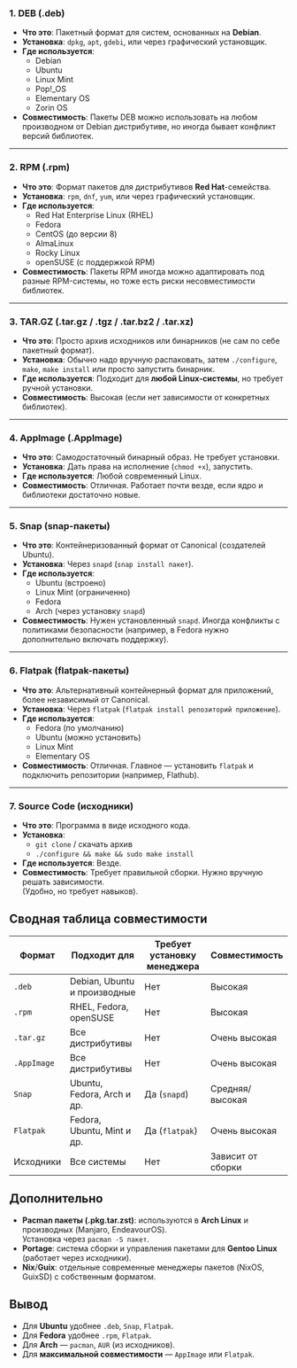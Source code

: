 ### 1. **DEB** (.deb)
- **Что это**: Пакетный формат для систем, основанных на **Debian**.
- **Установка**: `dpkg`, `apt`, `gdebi`, или через графический установщик.
- **Где используется**:
    - Debian
    - Ubuntu
    - Linux Mint
    - Pop!_OS
    - Elementary OS
    - Zorin OS
- **Совместимость**: Пакеты DEB можно использовать на любом производном от Debian дистрибутиве, но иногда бывает конфликт версий библиотек.

---

### 2. **RPM** (.rpm)
- **Что это**: Формат пакетов для дистрибутивов **Red Hat**-семейства.
- **Установка**: `rpm`, `dnf`, `yum`, или через графический установщик.
- **Где используется**:
    - Red Hat Enterprise Linux (RHEL)
    - Fedora
    - CentOS (до версии 8)
    - AlmaLinux
    - Rocky Linux
    - openSUSE (с поддержкой RPM)
- **Совместимость**: Пакеты RPM иногда можно адаптировать под разные RPM-системы, но тоже есть риски несовместимости библиотек.

---

### 3. **TAR.GZ** (.tar.gz / .tgz / .tar.bz2 / .tar.xz)
- **Что это**: Просто архив исходников или бинарников (не сам по себе пакетный формат).
- **Установка**: Обычно надо вручную распаковать, затем `./configure`, `make`, `make install` или просто запустить бинарник.
- **Где используется**: Подходит для **любой Linux-системы**, но требует ручной установки.
- **Совместимость**: Высокая (если нет зависимости от конкретных библиотек).

---

### 4. **AppImage** (.AppImage)
- **Что это**: Самодостаточный бинарный образ. Не требует установки.
- **Установка**: Дать права на исполнение (`chmod +x`), запустить.
- **Где используется**: Любой современный Linux.
- **Совместимость**: Отличная. Работает почти везде, если ядро и библиотеки достаточно новые.

---

### 5. **Snap** (snap-пакеты)
- **Что это**: Контейнеризованный формат от Canonical (создателей Ubuntu).
- **Установка**: Через `snapd` (`snap install пакет`).
- **Где используется**:
    - Ubuntu (встроено)
    - Linux Mint (ограниченно)
    - Fedora
    - Arch (через установку `snapd`)
- **Совместимость**: Нужен установленный `snapd`. Иногда конфликты с политиками безопасности (например, в Fedora нужно дополнительно включать поддержку).

---

### 6. **Flatpak** (flatpak-пакеты)
- **Что это**: Альтернативный контейнерный формат для приложений, более независимый от Canonical.
- **Установка**: Через `flatpak` (`flatpak install репозиторий приложение`).
- **Где используется**:
    - Fedora (по умолчанию)
    - Ubuntu (можно установить)
    - Linux Mint
    - Elementary OS
- **Совместимость**: Отличная. Главное — установить `flatpak` и подключить репозитории (например, Flathub).

---

### 7. **Source Code** (исходники)
- **Что это**: Программа в виде исходного кода.
- **Установка**:
    - `git clone` / скачать архив
    - `./configure && make && sudo make install`
- **Где используется**: Везде.
- **Совместимость**: Требует правильной сборки. Нужно вручную решать зависимости.  
    (Удобно, но требует навыков).

## Сводная таблица совместимости

|Формат|Подходит для|Требует установку менеджера|Совместимость|
|---|---|---|---|
|`.deb`|Debian, Ubuntu и производные|Нет|Высокая|
|`.rpm`|RHEL, Fedora, openSUSE|Нет|Высокая|
|`.tar.gz`|Все дистрибутивы|Нет|Очень высокая|
|`.AppImage`|Все дистрибутивы|Нет|Очень высокая|
|`Snap`|Ubuntu, Fedora, Arch и др.|Да (`snapd`)|Средняя/высокая|
|`Flatpak`|Fedora, Ubuntu, Mint и др.|Да (`flatpak`)|Очень высокая|
|Исходники|Все системы|Нет|Зависит от сборки|

## Дополнительно
- **Pacman пакеты (.pkg.tar.zst)**: используются в **Arch Linux** и производных (Manjaro, EndeavourOS).  
    Установка через `pacman -S пакет`.
- **Portage**: система сборки и управления пакетами для **Gentoo Linux** (работает через исходники).
- **Nix**/**Guix**: отдельные современные менеджеры пакетов (NixOS, GuixSD) с собственным форматом.

## Вывод
- Для **Ubuntu** удобнее `.deb`, `Snap`, `Flatpak`.
- Для **Fedora** удобнее `.rpm`, `Flatpak`.
- Для **Arch** — `pacman`, `AUR` (из исходников).
- Для **максимальной совместимости** — `AppImage` или `Flatpak`.